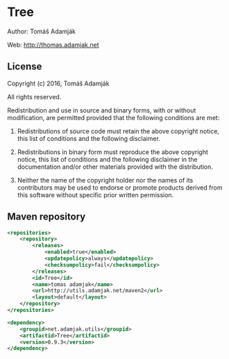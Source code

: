 Tree
====

Author: Tomáš Adamják

Web: <http://thomas.adamjak.net>

License
-------

Copyright (c) 2016, Tomáš Adamják

All rights reserved.

Redistribution and use in source and binary forms, with or without modification, are permitted provided that the following conditions are met:

1. Redistributions of source code must retain the above copyright notice, this list of conditions and the following disclaimer.

2. Redistributions in binary form must reproduce the above copyright notice, this list of conditions and the following disclaimer in the documentation and/or other materials provided with the distribution.

3. Neither the name of the copyright holder nor the names of its contributors may be used to endorse or promote products derived from this software without specific prior written permission.


Maven repository
----------------

```xml
<repositories>
    <repository>
        <releases>
            <enabled>true</enabled>
            <updatepolicy>always</updatepolicy>
            <checksumpolicy>fail</checksumpolicy>
        </releases>
        <id>Tree</id>
        <name>tomas adamjak</name>
        <url>http://utils.adamjak.net/maven2</url>
        <layout>default</layout>
    </repository>
</repositories>

<dependency>
    <groupid>net.adamjak.utils</groupid>
    <artifactid>Tree</artifactid>
    <version>0.9.3</version>
</dependency>
```
